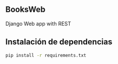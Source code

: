 ## BooksWeb

Django Web app with REST

## Instalación de dependencias

```bash
pip install -r requirements.txt
```